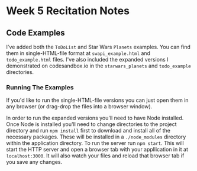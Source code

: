 # Week 5 Recitation Notes

## Code Examples
I've added both the `ToDoList` and Star Wars `Planets` examples. You can find them in single-HTML-file format at `swapi_example.html` and `todo_example.html` files. I've also included the expanded versions I demonstrated on codesandbox.io in the `starwars_planets` and `todo_example` directories.

### Running The Examples
If you'd like to run the single-HTML-file versions you can just open them in any browser (or drag-drop the files into a browser window).

In order to run the expanded versions you'll need to have Node installed. Once Node is installed you'll need to change directories to the project directory and run `npm install` first to download and install all of the necessary packages. These will be installed in a `./node_modules` directory within the application directory. To run the server run `npm start`. This will start the HTTP server and open a browser tab with your appllication in it at `localhost:3000`. It will also watch your files and reload that browser tab if you save any changes.
